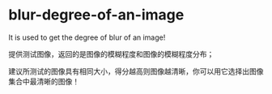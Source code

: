 # blur-degree-of-an-image
It is used to get the degree of blur of an image!

提供测试图像，返回的是图像的模糊程度和图像的模糊程度分布；

建议所测试的图像具有相同大小，得分越高则图像越清晰，你可以用它选择出图像集合中最清晰的图像！

